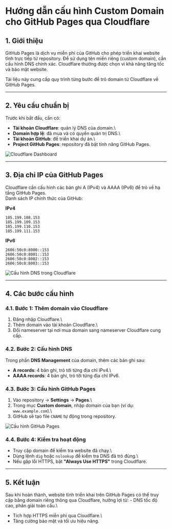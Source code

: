 # Hướng dẫn cấu hình Custom Domain cho GitHub Pages qua Cloudflare

## 1. Giới thiệu

GitHub Pages là dịch vụ miễn phí của GitHub cho phép triển khai website
tĩnh trực tiếp từ repository. Để sử dụng tên miền riêng (custom domain),
cần cấu hình DNS chính xác. Cloudflare thường được chọn vì khả năng tăng
tốc và bảo mật website.

Tài liệu này cung cấp quy trình từng bước để trỏ domain từ Cloudflare về
GitHub Pages.

------------------------------------------------------------------------

## 2. Yêu cầu chuẩn bị

Trước khi bắt đầu, cần có:

-   **Tài khoản Cloudflare**: quản lý DNS của domain.\
-   **Domain hợp lệ**: đã mua và có quyền quản trị DNS.\
-   **Tài khoản GitHub**: để triển khai dự án.\
-   **Project GitHub Pages**: repository đã bật tính năng GitHub Pages.

![Cloudflare
Dashboard](cloudflare.jpg)

------------------------------------------------------------------------

## 3. Địa chỉ IP của GitHub Pages

Cloudflare cần cấu hình các bản ghi A (IPv4) và AAAA (IPv6) để trỏ về hạ
tầng GitHub Pages.\
Danh sách IP chính thức của GitHub:

**IPv4**

    185.199.108.153
    185.199.109.153
    185.199.110.153
    185.199.111.153

**IPv6**

    2606:50c0:8000::153
    2606:50c0:8001::153
    2606:50c0:8002::153
    2606:50c0:8003::153

![Cấu hình DNS trong
Cloudflare](https://developers.cloudflare.com/dns/static/dns-records-ui.png)

------------------------------------------------------------------------

## 4. Các bước cấu hình

### 4.1. Bước 1: Thêm domain vào Cloudflare

1.  Đăng nhập Cloudflare.\
2.  Thêm domain vào tài khoản Cloudflare.\
3.  Đổi nameserver tại nơi mua domain sang nameserver Cloudflare cung
    cấp.

### 4.2. Bước 2: Cấu hình DNS

Trong phần **DNS Management** của domain, thêm các bản ghi sau:

-   **A records**: 4 bản ghi, trỏ tới từng địa chỉ IPv4.\
-   **AAAA records**: 4 bản ghi, trỏ tới từng địa chỉ IPv6.

### 4.3. Bước 3: Cấu hình GitHub Pages

1.  Vào repository → **Settings** → **Pages**.\
2.  Trong mục **Custom domain**, nhập domain của bạn (ví dụ:
    `www.example.com`).\
3.  GitHub sẽ tạo file `CNAME` tự động trong repository.

![Cấu hình GitHub
Pages](https://docs.github.com/assets/cb-33537/mw-1440/images/help/pages/pages-custom-domain.webp)

### 4.4. Bước 4: Kiểm tra hoạt động

-   Truy cập domain để kiểm tra website đã chạy.\
-   Dùng lệnh `dig` hoặc `nslookup` để kiểm tra DNS đã trỏ đúng.\
-   Nếu gặp lỗi HTTPS, bật **"Always Use HTTPS"** trong Cloudflare.

------------------------------------------------------------------------

## 5. Kết luận

Sau khi hoàn thành, website tĩnh triển khai trên GitHub Pages có thể
truy cập bằng domain riêng thông qua Cloudflare, hưởng lợi từ: - DNS tốc
độ cao, phân giải toàn cầu.\
- Tích hợp HTTPS miễn phí qua Cloudflare.\
- Tăng cường bảo mật và tối ưu hiệu năng.
